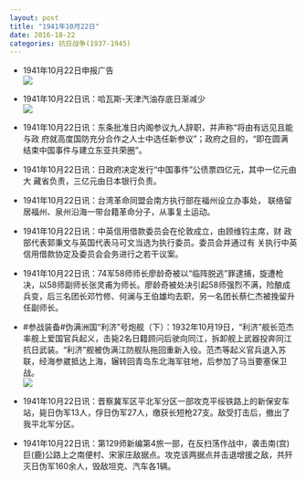 ```yaml
---
layout: post
title: "1941年10月22日"
date: 2016-10-22
categories: 抗日战争(1937-1945)
---
```


<meta name="referrer" content="no-referrer" />

- 1941年10月22日申报广告 <br/><img src="https://ww2.sinaimg.cn/large/aca367d8jw1f91fxh49goj208i08yjs5.jpg" />

- 1941年10月22日讯：哈瓦斯-天津汽油存底日渐减少 <br/><img src="https://ww3.sinaimg.cn/large/aca367d8jw1f91e7aw0w5j207m05njrw.jpg" />

- 1941年10月22日讯：东条批准日内阁参议九人辞职，并声称“将由有远见且能与政 府就高度国防充分合作之人士中选任新参议”；政府之目的，“即在圆满 结束中国事件与建立东亚共荣圈”。 

- 1941年10月22日讯：日政府决定发行“中国事件”公债票四亿元，其中一亿元由大 藏省负责，三亿元由日本银行负责。 

- 1941年10月22日讯：台湾革命同盟会南方执行部在福州设立办事处， 联络留居福州、泉州沿海一带台籍革命分子，从事复土运动。 

- 1941年10月22日讯：中英信用借款委员会在伦敦成立，由顾维钧主席，财 政部代表郭秉文与英国代表马可文当选为执行委员。委员会并通过有 关执行中英信用借款协定及委员会会务进行之若干议案。 

- 1941年10月22日讯：74军58师师长廖龄奇被以“临阵脱逃”罪逮捕，旋遭枪决，以58师副师长张灵甫为师长。廖龄奇被处决引起58师强烈不满，险酿成兵变，后三名团长邓竹修、何澜与王伯雄均去职，另一名团长蔡仁杰被挽留升任副师长。 

- #参战装备#伪满洲国“利济”号炮舰（下）：1932年10月19日，“利济”舰长范杰率舰上爱国官兵起义，击毙2名日籍顾问后驶向同江，拆卸舰上武器投奔同江抗日武装。“利济”舰被伪满江防舰队拖回重新入役。范杰等起义官兵退入苏联，经海参崴抵达上海，辗转回青岛东北海军驻地，后参加了马当要塞保卫战。 <br/><img src="https://ww3.sinaimg.cn/large/aca367d8jw1f90teb6g3rj21jk15oe6z.jpg" />

- 1941年10月22日讯：晋察冀军区平北军分区一部攻克平绥铁路上的新保安车站，毙日伪军13人，俘日伪军27人，缴获长短枪27支。敌受打击后，撤出了我平北军分区。 

- 1941年10月22日讯：第129师新编第4旅一部，在反扫荡作战中，袭击南(宫)巨(鹿)公路上之南便村、宋家庄敌据点。攻克该两据点并击退增援之敌，共歼灭日伪军160余人，毁敌坦克、汽车各1辆。 

